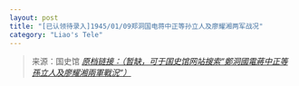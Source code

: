 ```yaml
---
layout: post
title: "[已认领待录入]1945/01/09郑洞国电蒋中正等孙立人及廖耀湘两军战况"
category: "Liao's Tele"
---
```



> 来源：国史馆 [*原档链接：（暂缺，可于国史馆网站搜索“鄭洞國電蔣中正等孫立人及廖耀湘兩軍戰況“）*]()
